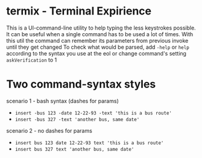 
# termix - Terminal Expirience
  This is a UI-command-line utility to help typing the less keystrokes possible.
  It can be useful when a single command has to be used a lot of times.
  With this util the command can remember its parameters from previous invoke until they get changed
  To check what would be parsed, add `-help` or `help` according to the syntax you use at the eol
  or change command's setting `askVerification` to 1

# Two command-syntax styles
  
scenario 1 - bash syntax (dashes for params)
   * `insert -bus 123 -date 12-22-93 -text 'this is a bus route'`
   * `insert -bus 327 -text 'another bus, same date' `

scenario 2 - no dashes for params
   * `insert bus 123 date 12-22-93 text 'this is a bus route'`
   * `insert bus 327 text 'another bus, same date' `
